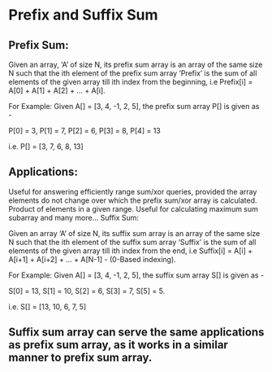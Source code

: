 # Prefix and Suffix Sum
 

## Prefix Sum:
 

Given an array, ‘A’ of size N, its prefix sum array is an array of the same size N such that the ith element of the prefix sum array ‘Prefix’ is the sum of all elements of the given array till ith index from the beginning, i.e Prefix[i] = A[0] + A[1] + A[2] + … + A[i]. 

 

For Example: Given A[] = [3, 4, -1, 2, 5], the prefix sum array P[] is given as - 

P[0] = 3, P[1] = 7, P[2] = 6, P[3] = 8, P[4] = 13

i.e. P[] = [3, 7, 6, 8, 13]

 

## Applications:
Useful for answering efficiently range sum/xor queries, provided the array elements do not change over which the prefix sum/xor array is calculated.
Product of elements in a given range.
Useful for calculating maximum sum subarray and many more...
Suffix Sum:
 

Given an array ‘A’ of size N, its suffix sum array is an array of the same size N such that the ith element of the suffix sum array ‘Suffix’ is the sum of all elements of the given array till ith index from the end, i.e Suffix[i] = A[i] + A[i+1] + A[i+2] + … + A[N-1] - (0-Based indexing).

 

For Example: Given A[] = [3, 4, -1, 2, 5], the suffix sum array S[] is given as - 

S[0] = 13, S[1] = 10, S[2] = 6, S[3] = 7, S[5] = 5.

i.e. S[] = [13, 10, 6, 7, 5]

 

## Suffix sum array can serve the same applications as prefix sum array, as it works in a similar manner to prefix sum array.
